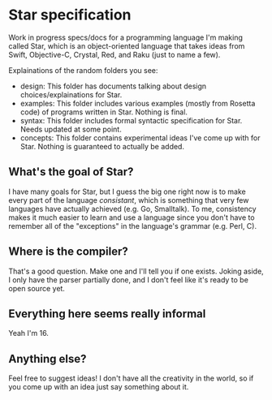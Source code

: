 # Star specification
Work in progress specs/docs for a programming language I'm making called Star, which is an object-oriented language that takes ideas from Swift, Objective-C, Crystal, Red, and Raku (just to name a few).

Explainations of the random folders you see:
- design: This folder has documents talking about design choices/explainations for Star.
- examples: This folder includes various examples (mostly from Rosetta code) of programs written in Star. Nothing is final.
- syntax: This folder includes formal syntactic specification for Star. Needs updated at some point.
- concepts: This folder contains experimental ideas I've come up with for Star. Nothing is guaranteed to actually be added.

## What's the goal of Star?
I have many goals for Star, but I guess the big one right now is to make every part of the language *consistant*, which is something that very few languages have actually achieved (e.g. Go, Smalltalk). To me, consistency makes it much easier to learn and use a language since you don't have to remember all of the "exceptions" in the language's grammar (e.g. Perl, C).

## Where is the compiler?
That's a good question. Make one and I'll tell you if one exists. Joking aside, I only have the parser partially done, and I don't feel like it's ready to be open source yet.

## Everything here seems really informal
Yeah I'm 16.

## Anything else?
Feel free to suggest ideas! I don't have all the creativity in the world, so if you come up with an idea just say something about it.
